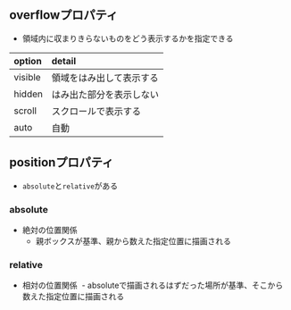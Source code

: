 ## overflowプロパティ
- 領域内に収まりきらないものをどう表示するかを指定できる

|option|detail|
|:--|:--|
|visible|領域をはみ出して表示する|
|hidden|はみ出た部分を表示しない|
|scroll|スクロールで表示する|
|auto|自動|

## positionプロパティ
- `absolute`と`relative`がある
### absolute
- 絶対の位置関係
  - 親ボックスが基準、親から数えた指定位置に描画される
### relative
- 相対の位置関係
  - absoluteで描画されるはずだった場所が基準、そこから数えた指定位置に描画される
